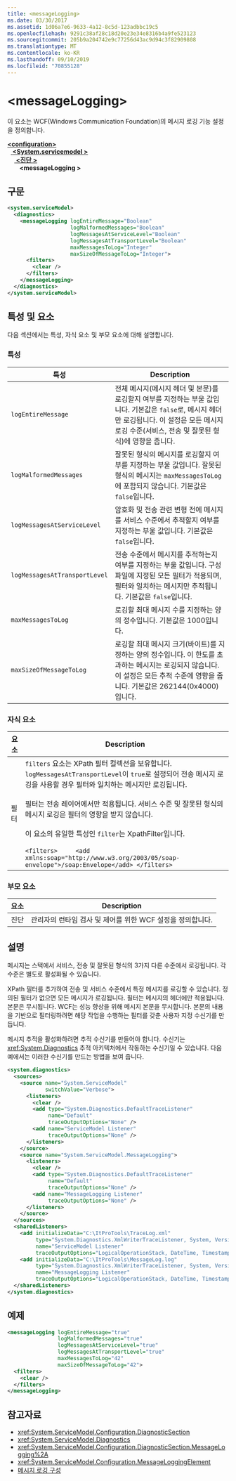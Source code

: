```yaml
---
title: <messageLogging>
ms.date: 03/30/2017
ms.assetid: 1d06a7e6-9633-4a12-8c5d-123adbbc19c5
ms.openlocfilehash: 9291c38af28c18d20e23e34e8316b4a9fe523123
ms.sourcegitcommit: 205b9a204742e9c77256d43ac9d94c3f82909808
ms.translationtype: MT
ms.contentlocale: ko-KR
ms.lasthandoff: 09/10/2019
ms.locfileid: "70855128"
---
```

# <a name="messagelogging"></a>\<messageLogging>
이 요소는 WCF(Windows Communication Foundation)의 메시지 로깅 기능 설정을 정의합니다.  
  
[ **\<configuration>** ](../configuration-element.md)\
&nbsp;&nbsp;[ **\<System.servicemodel >** ](system-servicemodel.md)\
&nbsp;&nbsp;&nbsp;&nbsp;[ **\<진단 >** ](diagnostics.md)\
&nbsp;&nbsp;&nbsp;&nbsp;&nbsp;&nbsp; **\<messageLogging >**  
  
## <a name="syntax"></a>구문  
  
```xml  
<system.serviceModel>
  <diagnostics>
    <messageLogging logEntireMessage="Boolean"
                    logMalformedMessages="Boolean"
                    logMessagesAtServiceLevel="Boolean"
                    logMessagesAtTransportLevel="Boolean"
                    maxMessagesToLog="Integer"
                    maxSizeOfMessageToLog="Integer">
      <filters>
        <clear />
      </filters>
    </messageLogging>
  </diagnostics>
</system.serviceModel>
```  
  
## <a name="attributes-and-elements"></a>특성 및 요소  
 다음 섹션에서는 특성, 자식 요소 및 부모 요소에 대해 설명합니다.  
  
### <a name="attributes"></a>특성  
  
|특성|Description|  
|---------------|-----------------|  
|`logEntireMessage`|전체 메시지(메시지 헤더 및 본문)를 로깅할지 여부를 지정하는 부울 값입니다. 기본값은 `false`로, 메시지 헤더만 로깅됩니다. 이 설정은 모든 메시지 로깅 수준(서비스, 전송 및 잘못된 형식)에 영향을 줍니다.|  
|`logMalformedMessages`|잘못된 형식의 메시지를 로깅할지 여부를 지정하는 부울 값입니다. 잘못된 형식의 메시지는 `maxMessagesToLog`에 포함되지 않습니다. 기본값은 `false`입니다.|  
|`logMessagesAtServiceLevel`|암호화 및 전송 관련 변형 전에 메시지를 서비스 수준에서 추적할지 여부를 지정하는 부울 값입니다. 기본값은 `false`입니다.|  
|`logMessagesAtTransportLevel`|전송 수준에서 메시지를 추적하는지 여부를 지정하는 부울 값입니다. 구성 파일에 지정된 모든 필터가 적용되며, 필터와 일치하는 메시지만 추적됩니다. 기본값은 `false`입니다.|  
|`maxMessagesToLog`|로깅할 최대 메시지 수를 지정하는 양의 정수입니다. 기본값은 1000입니다.|  
|`maxSizeOfMessageToLog`|로깅할 최대 메시지 크기(바이트)를 지정하는 양의 정수입니다. 이 한도를 초과하는 메시지는 로깅되지 않습니다. 이 설정은 모든 추적 수준에 영향을 줍니다. 기본값은 262144(0x4000)입니다.|  
  
### <a name="child-elements"></a>자식 요소  
  
|요소|Description|  
|-------------|-----------------|  
|필터|`filters` 요소는 XPath 필터 컬렉션을 보유합니다. `logMessagesAtTransportLevel`이 `true`로 설정되어 전송 메시지 로깅을 사용할 경우 필터와 일치하는 메시지만 로깅됩니다.<br /><br /> 필터는 전송 레이어에서만 적용됩니다. 서비스 수준 및 잘못된 형식의 메시지 로깅은 필터의 영향을 받지 않습니다.<br /><br /> 이 요소의 유일한 특성인 `filter`는 XpathFilter입니다.<br /><br /> `<filters>     <add xmlns:soap="http://www.w3.org/2003/05/soap-envelope">/soap:Envelope</add> </filters>`|  
  
### <a name="parent-elements"></a>부모 요소  
  
|요소|Description|  
|-------------|-----------------|  
|진단|관리자의 런타임 검사 및 제어를 위한 WCF 설정을 정의합니다.|  
  
## <a name="remarks"></a>설명  
 메시지는 스택에서 서비스, 전송 및 잘못된 형식의 3가지 다른 수준에서 로깅됩니다. 각 수준은 별도로 활성화될 수 있습니다.  
  
 XPath 필터를 추가하여 전송 및 서비스 수준에서 특정 메시지를 로깅할 수 있습니다. 정의된 필터가 없으면 모든 메시지가 로깅됩니다. 필터는 메시지의 헤더에만 적용됩니다. 본문은 무시됩니다. WCF는 성능 향상을 위해 메시지 본문을 무시합니다. 본문의 내용을 기반으로 필터링하려면 해당 작업을 수행하는 필터를 갖춘 사용자 지정 수신기를 만듭니다.  
  
 메시지 추적을 활성화하려면 추적 수신기를 만들어야 합니다. 수신기는 <xref:System.Diagnostics> 추적 아키텍처에서 작동하는 수신기일 수 있습니다. 다음 예에서는 이러한 수신기를 만드는 방법을 보여 줍니다.  
  
```xml  
<system.diagnostics>
  <sources>
    <source name="System.ServiceModel"
            switchValue="Verbose">
      <listeners>
        <clear />
        <add type="System.Diagnostics.DefaultTraceListener"
             name="Default"
             traceOutputOptions="None" />
        <add name="ServiceModel Listener"
             traceOutputOptions="None" />
      </listeners>
    </source>
    <source name="System.ServiceModel.MessageLogging">
      <listeners>
        <clear />
        <add type="System.Diagnostics.DefaultTraceListener"
             name="Default"
             traceOutputOptions="None" />
        <add name="MessageLogging Listener"
             traceOutputOptions="None" />
      </listeners>
    </source>
  </sources>
  <sharedListeners>
    <add initializeData="C:\ItProTools\TraceLog.xml"
         type="System.Diagnostics.XmlWriterTraceListener, System, Version=2.0.0.0, Culture=neutral, PublicKeyToken=b77a5c561934e089"
         name="ServiceModel Listener"
         traceOutputOptions="LogicalOperationStack, DateTime, Timestamp, ProcessId, ThreadId, Callstack" />
    <add initializeData="C:\ItProTools\MessageLog.log"
         type="System.Diagnostics.XmlWriterTraceListener, System, Version=2.0.0.0, Culture=neutral, PublicKeyToken=b77a5c561934e089"
         name="MessageLogging Listener"
         traceOutputOptions="LogicalOperationStack, DateTime, Timestamp, ProcessId, ThreadId, Callstack" />
  </sharedListeners>
</system.diagnostics>
```  
  
## <a name="example"></a>예제  
  
```xml  
<messageLogging logEntireMessage="true"
                logMalformedMessages="true"
                logMessagesAtServiceLevel="true"
                logMessagesAtTransportLevel="true"
                maxMessagesToLog="42"
                maxSizeOfMessageToLog="42">
  <filters>
    <clear />
  </filters>
</messageLogging>
```  
  
## <a name="see-also"></a>참고자료

- <xref:System.ServiceModel.Configuration.DiagnosticSection>
- <xref:System.ServiceModel.Diagnostics>
- <xref:System.ServiceModel.Configuration.DiagnosticSection.MessageLogging%2A>
- <xref:System.ServiceModel.Configuration.MessageLoggingElement>
- [메시지 로깅 구성](../../../wcf/diagnostics/configuring-message-logging.md)
